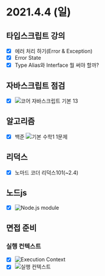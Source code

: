 # 2021.4.4 (일)

## 타입스크립트 강의

- [x] 에러 처리 하기(Error & Exception)
- [x] Error State
- [x] Type Alias와 Interface 뭘 써야 할까?

## 자바스크립트 점검

- [x] ![코어 자바스크립트 기본](https://ko.javascript.info/first-steps) 13

## 알고리즘

- [x] 백준 ![기본 수학1](https://www.acmicpc.net/step/8) 1문제

## 리덕스

- [x] 노마드 코더 리덕스101(~2.4)

## 노드js

- [x] ![Node.js module](https://poiemaweb.com/nodejs-module)

## 면접 준비

### 실행 컨텍스트

- [x] ![Execution Context](https://poiemaweb.com/js-execution-context)
- [x] ![실행 컨텍스트](https://www.zerocho.com/category/JavaScript/post/5741d96d094da4986bc950a0)
